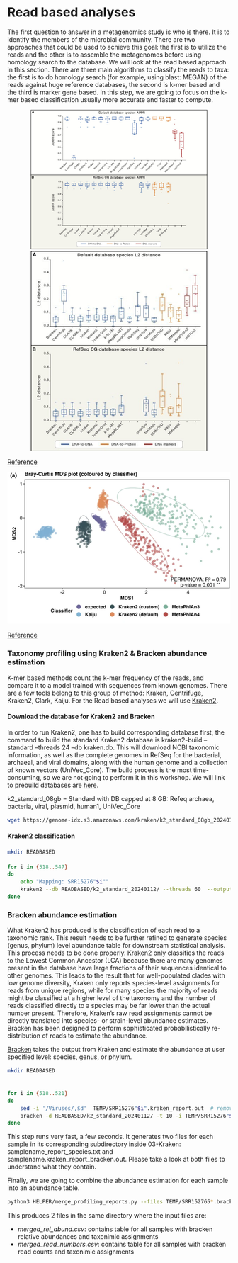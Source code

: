 # Read based analyses

The first question to answer in a metagenomics study is who is there. It is to identify the members of the microbial community. There are two approaches that could be used to achieve this goal: the first is to utilize the reads and the other is to assemble the metagenomes before using homology search to the database. We will look at the read based approach in this section. There are three main algorithms to classify the reads to taxa: the first is to do homology search (for example, using blast: MEGAN) of the reads against huge reference databases, the second is k-mer based and the third is marker gene based. In this step, we are going to focus on the k-mer based classification usually more accurate and faster to compute. 

<p align="center">
      <img src="https://github.com/vincentmanz/Metagenomics_2024/blob/main/Day_1/pictures/benchmark_calssifier.jpg"  width="400">
      <img src="https://github.com/vincentmanz/Metagenomics_2024/blob/main/Day_1/pictures/benchmark_calssifier_abundance.jpg"  width="400">
</p>


[Reference](https://doi.org/10.1016/j.cell.2019.07.010)

![benchmark_calssifier_abundance](https://github.com/vincentmanz/Metagenomics_2024/blob/main/Day_1/pictures/benchmark.png)

[Reference](https://doi.org/10.1186/s40793-024-00561-w)


### Taxonomy profiling using Kraken2 & Bracken abundance estimation

K-mer based methods count the k-mer frequency of the reads, and compare it to a model trained with sequences from known genomes. There are a few tools belong to this group of method: Kraken, Centrifuge, Kraken2, Clark, Kaiju. For the Read based analyses we will use [Kraken2](https://doi.org/10.1186/s13059-019-1891-0). 

#### Download the database for Kraken2 and Bracken
In order to run Kraken2, one has to build corresponding database first, the command to build the standard Kraken2 database is kraken2-build –standard –threads 24 –db kraken.db. This will download NCBI taxonomic information, as well as the complete genomes in RefSeq for the bacterial, archaeal, and viral domains, along with the human genome and a collection of known vectors (UniVec_Core). The build process is the most time-consuming, so we are not going to perform it in this workshop. We will link to prebuild databases are [here](https://benlangmead.github.io/aws-indexes/k2).

k2_standard_08gb = Standard with DB capped at 8 GB: Refeq archaea, bacteria, viral, plasmid, human1, UniVec_Core

```bash
wget https://genome-idx.s3.amazonaws.com/kraken/k2_standard_08gb_20240112.tar.gz

```


#### Kraken2 classification 

```bash
mkdir READBASED

for i in {518..547}
do
    echo "Mapping: SRR15276"$i""
    kraken2 --db READBASED/k2_standard_20240112/ --threads 60  --output READBASED/SRR15276"$i".kraken.out --report READBASED/SRR15276"$i".kraken_report.out --paired TRIMMEDDATA/SRR15276"$i".R1.fastq.gz TRIMMEDDATA/SRR15276"$i".R2.fastq.gz
done
```


### Bracken abundance estimation

What Kraken2 has produced is the classification of each read to a taxonomic rank. This result needs to be further refined to generate species (genus, phylum) level abundance table for downstream statistical analysis. This process needs to be done properly. Kraken2 only classifies the reads to the Lowest Common Ancestor (LCA) because there are many genomes present in the database have large fractions of their sequences identical to other genomes. This leads to the result that for well-populated clades with low genome diversity, Kraken only reports species-level assignments for reads from unique regions, while for many species the majority of reads might be classified at a higher level of the taxonomy and the number of reads classified directly to a species may be far lower than the actual number present. Therefore, Kraken’s raw read assignments cannot be directly translated into species- or strain-level abundance estimates. Bracken has been designed to perform sophisticated probabilistically re-distribution of reads to estimate the abundance.

[Bracken](https://github.com/jenniferlu717/Bracken) takes the output from Kraken and estimate the abundance at user specified level: species, genus, or phylum.

```bash
mkdir READBASED


for i in {518..521}
do
    sed -i '/Viruses/,$d'  TEMP/SRR15276"$i".kraken_report.out  # remove viruses / bug in the DB formatting
    bracken -d READBASED/k2_standard_20240112/ -t 10 -i TEMP/SRR15276"$i".kraken_report.out -o TEMP/SRR15276"$i".bracken
done
```

This step runs very fast, a few seconds. It generates two files for each sample in its corresponding subdirectory inside 03-Kraken: samplename_report_species.txt and samplename.kraken_report_bracken.out. Please take a look at both files to understand what they contain.

Finally, we are going to combine the abundance estimation for each sample into an abundance table.

```bash 
python3 HELPER/merge_profiling_reports.py --files TEMP/SRR152765*.bracken -o merged
```

This produces 2 files in the same directory where the input files are:

- *merged_rel_abund.csv*: contains table for all samples with bracken relative abundances and taxonimic assignments
- *merged_read_numbers.csv*: contains table for all samples with bracken read counts and taxonimic assignments

